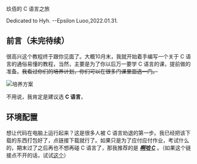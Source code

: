 玖佰的 C 语言之旅

Dedicated to Hyh. --Epsilon Luoo,2022.01.31.

## 前言（未完待续）

很高兴这个教程终于跟你见面了。大概10月末，我就开始着手编写一个关于 C 语言的通俗易懂的教程，当然，主要是为了你以后万一要学 C 语言的课，提前做的准备。~~我看过你们的培养计划，你们可以在很多门课里面选一门。~~

![培养方案](../image/textbook/1642657767529.png)

不用说，我肯定是建议选 **C 语言**，

## 环境配置
想让代码在电脑上运行起来？这是很多人被 C 语言劝退的第一步。我已经把该下载的东西打包好了，点链接下载就行了。如果只是为了应付应付作业，考试什么的，期末过了之后再也不想再碰 C 语言了，那我推荐的是 [***啊哈 C***](https://static.codeaha.com/app/AhaCppInstall.exe) 。（如果这个链接点不开的话，试试[这个](../software/AhaCppInstall.exe)）